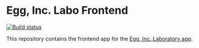 # Egg, Inc. Labo Frontend

[![Build status](https://github.com/ei-labo/front/workflows/build/badge.svg)](https://github.com/ei-labo/front/actions)

This repository contains the frontend app for the [Egg, Inc. Laboratory app](https://ei.mikit.app/).
